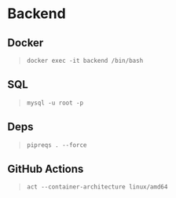 # Backend

## Docker
> `docker exec -it backend /bin/bash`

## SQL
> `mysql -u root -p`

## Deps
> `pipreqs . --force`

## GitHub Actions
> `act --container-architecture linux/amd64`
